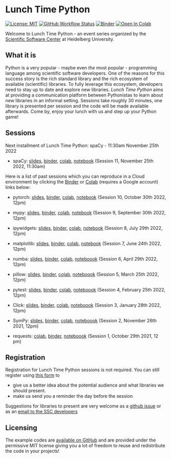 # Lunch Time Python

[![License: MIT](https://img.shields.io/badge/License-MIT-yellow.svg)](https://opensource.org/licenses/MIT)
[![GitHub Workflow Status](https://img.shields.io/github/workflow/status/ssciwr/lunch-time-python/CI)](https://github.com/ssciwr/lunch-time-python/actions/workflows/ci.yml)
[![Binder](https://mybinder.org/badge_logo.svg)](https://mybinder.org/v2/gh/ssciwr/lunch-time-python/main)
[![Open In Colab](https://colab.research.google.com/assets/colab-badge.svg)](https://colab.research.google.com/github/ssciwr/lunch-time-python/blob/main)

Welcome to Lunch Time Python - an event series organized by the [Scientific Software Center](https://ssc.iwr.uni-heidelberg.de) at Heidelberg University.

## What it is

Python is a very popular - maybe even *the* most popular - programming language among scientific software developers. One of the reasons for this success story is the rich standard library and the rich ecosystem of available (scientific) libraries. To fully leverage this ecosystem, developers need to stay up to date and explore new libraries. *Lunch Time Python* aims at providing a communication platform between Pythonistas to learn about new libraries in an informal setting. Sessions take roughly 30 minutes, one library is presented per session and the code will be made available afterwards. Come by, enjoy your lunch with us and step up your Python game!

## Sessions

Next installment of Lunch Time Python: spaCy - 11:30am November 25th 2022

* spaCy: [slides](https://ssciwr.github.io/lunch-time-python/lunchtime10/lunchtime11.slides.html), [binder](https://mybinder.org/v2/gh/ssciwr/lunch-time-python.git/HEAD?labpath=lunchtime11%2Flunchtime11.ipynb), [colab](https://colab.research.google.com/github/ssciwr/lunch-time-python/blob/main/lunchtime11/lunchtime11.ipynb), [notebook](https://ssciwr.github.io/lunch-time-python/lunchtime11/lunchtime11.ipynb) (Session 11, November 25th 2022, 11:30am)

Here is a list of past sessions which you can reproduce in a Cloud environment by clicking the [Binder](https://mybinder.org) or [Colab](https://colab.research.google.com/) (requires a Google account) links below:

* pytorch: [slides](https://ssciwr.github.io/lunch-time-python/lunchtime10/lunchtime10.slides.html), [binder](https://mybinder.org/v2/gh/ssciwr/lunch-time-python.git/HEAD?labpath=lunchtime10%2Flunchtime10.ipynb), [colab](https://colab.research.google.com/github/ssciwr/lunch-time-python/blob/main/lunchtime10/lunchtime10.ipynb), [notebook](https://ssciwr.github.io/lunch-time-python/lunchtime10/lunchtime10.ipynb) (Session 10, October 30th 2022, 12pm)

* mypy: [slides](https://ssciwr.github.io/lunch-time-python/lunchtime9/lunchtime9.slides.html), [binder](https://mybinder.org/v2/gh/ssciwr/lunch-time-python.git/HEAD?labpath=lunchtime9%2Flunchtime9.ipynb), [colab](https://colab.research.google.com/github/ssciwr/lunch-time-python/blob/main/lunchtime9/lunchtime9.ipynb), [notebook](https://ssciwr.github.io/lunch-time-python/lunchtime9/lunchtime9.ipynb) (Session 9, September 30th 2022, 12pm)

* ipywidgets: [slides](https://ssciwr.github.io/lunch-time-python/lunchtime8/lunchtime8.slides.html), [binder](https://mybinder.org/v2/gh/ssciwr/lunch-time-python.git/HEAD?labpath=lunchtime8%2Flunchtime8.ipynb), [colab](https://colab.research.google.com/github/ssciwr/lunch-time-python/blob/main/lunchtime8/lunchtime8.ipynb), [notebook](https://ssciwr.github.io/lunch-time-python/lunchtime8/lunchtime8.ipynb) (Session 8, July 29th 2022, 12pm)

* matplotlib: [slides](https://ssciwr.github.io/lunch-time-python/lunchtime7/lunchtime7.slides.html), [binder](https://mybinder.org/v2/gh/ssciwr/lunch-time-python.git/HEAD?labpath=lunchtime7%2Flunchtime7.ipynb), [colab](https://colab.research.google.com/github/ssciwr/lunch-time-python/blob/main/lunchtime7/lunchtime7.ipynb), [notebook](https://ssciwr.github.io/lunch-time-python/lunchtime7/lunchtime7.ipynb) (Session 7, June 24th 2022, 12pm)

* numba: [slides](https://ssciwr.github.io/lunch-time-python/lunchtime6/lunchtime6.slides.html), [binder](https://mybinder.org/v2/gh/ssciwr/lunch-time-python.git/HEAD?labpath=lunchtime6%2Flunchtime6.ipynb), [colab](https://colab.research.google.com/github/ssciwr/lunch-time-python/blob/main/lunchtime6/lunchtime6.ipynb), [noteboook](https://ssciwr.github.io/lunch-time-python/lunchtime6/lunchtime6.ipynb) (Session 6, April 29th 2022, 12pm)

* pillow: [slides](https://ssciwr.github.io/lunch-time-python/lunchtime5/lunchtime5.slides.html), [binder](https://mybinder.org/v2/gh/ssciwr/lunch-time-python.git/HEAD?labpath=lunchtime5%2Flunchtime5.ipynb), [colab](https://colab.research.google.com/github/ssciwr/lunch-time-python/blob/main/lunchtime5/lunchtime5.ipynb), [noteboook](https://ssciwr.github.io/lunch-time-python/lunchtime5/lunchtime5.ipynb) (Session 5, March 25th 2022, 12pm)

* pytest: [slides](https://ssciwr.github.io/lunch-time-python/lunchtime4/lunchtime4.slides.html), [binder](https://mybinder.org/v2/gh/ssciwr/lunch-time-python.git/HEAD?labpath=lunchtime4%2Flunchtime4.ipynb), [colab](https://colab.research.google.com/github/ssciwr/lunch-time-python/blob/main/lunchtime4/lunchtime4.ipynb), [noteboook](https://ssciwr.github.io/lunch-time-python/lunchtime4/lunchtime4.ipynb) (Session 4, February 25th 2022, 12pm)

* Click: [slides](https://ssciwr.github.io/lunch-time-python/lunchtime3/lunchtime3.slides.html), [binder](https://mybinder.org/v2/gh/ssciwr/lunch-time-python.git/HEAD?labpath=lunchtime3%2Flunchtime3.ipynb), [colab](https://colab.research.google.com/github/ssciwr/lunch-time-python/blob/main/lunchtime3/lunchtime3.ipynb), [noteboook](https://ssciwr.github.io/lunch-time-python/lunchtime3/lunchtime3.ipynb) (Session 3, January 28th 2022, 12pm)

* SymPy: [slides](https://ssciwr.github.io/lunch-time-python/lunchtime2/lunchtime2.slides.html), [binder](https://mybinder.org/v2/gh/ssciwr/lunch-time-python.git/HEAD?labpath=lunchtime2%2Flunchtime2.ipynb), [colab](https://colab.research.google.com/github/ssciwr/lunch-time-python/blob/main/lunchtime2/lunchtime2.ipynb), [noteboook](https://ssciwr.github.io/lunch-time-python/lunchtime2/lunchtime2.ipynb) (Session 2, November 26th 2021, 12pm)

* requests: [colab](https://colab.research.google.com/github/ssciwr/lunch-time-python/blob/main/lunchtime1/lunchtime1.ipynb), [binder](https://mybinder.org/v2/gh/ssciwr/lunch-time-python.git/HEAD?labpath=lunchtime1%2Flunchtime1.ipynb), [noteboook](https://ssciwr.github.io/lunch-time-python/lunchtime1/lunchtime1.ipynb) (Session 1, October 29th 2021, 12 pm)

## Registration

Registration for Lunch Time Python sessions is not required. You can still register using [this form](https://ssc.iwr.uni-heidelberg.de/form/lunch-time-python-registration) to

* give us a better idea about the potential audience and what libraries we should present.
* make us send you a reminder the day before the session

Suggestions for libraries to present are very welcome as a [github issue](https://github.com/ssciwr/lunch-time-python/issues/new/choose) or as an [email to the SSC developers](mailto:ssc@iwr.uni-heidelberg.de)

## Licensing

The example codes are [available on GitHub](https://github.com/ssciwr/lunch-time-python) and are provided under the permissive MIT license giving you a lot of freedom to reuse and redistribute the code in your projects!
